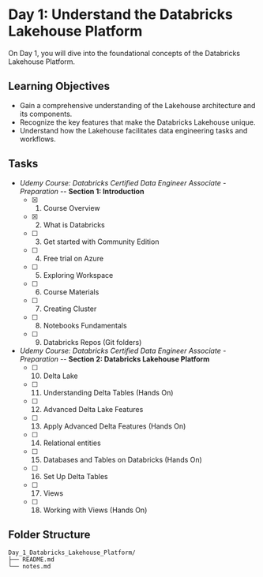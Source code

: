 # Day 1: Understand the Databricks Lakehouse Platform

On Day 1, you will dive into the foundational concepts of the Databricks Lakehouse Platform. 


## Learning Objectives

- Gain a comprehensive understanding of the Lakehouse architecture and its components.
- Recognize the key features that make the Databricks Lakehouse unique.
- Understand how the Lakehouse facilitates data engineering tasks and workflows.


## Tasks

- *Udemy Course: Databricks Certified Data Engineer Associate - Preparation* -- **Section 1: Introduction**
  * [x] 1. Course Overview
  * [x] 2. What is Databricks
  * [ ] 3. Get started with Community Edition
  * [ ] 4. Free trial on Azure
  * [ ] 5. Exploring Workspace
  * [ ] 6. Course Materials
  * [ ] 7. Creating Cluster
  * [ ] 8. Notebooks Fundamentals
  * [ ] 9. Databricks Repos (Git folders)

- *Udemy Course: Databricks Certified Data Engineer Associate - Preparation* -- **Section 2: Databricks Lakehouse Platform**
  * [ ] 10. Delta Lake
  * [ ] 11. Understanding Delta Tables (Hands On)
  * [ ] 12. Advanced Delta Lake Features
  * [ ] 13. Apply Advanced Delta Features (Hands On)
  * [ ] 14. Relational entities
  * [ ] 15. Databases and Tables on Databricks (Hands On)
  * [ ] 16. Set Up Delta Tables
  * [ ] 17. Views
  * [ ] 18. Working with Views (Hands On)


## Folder Structure

```
Day_1_Databricks_Lakehouse_Platform/
├── README.md
└── notes.md
```

